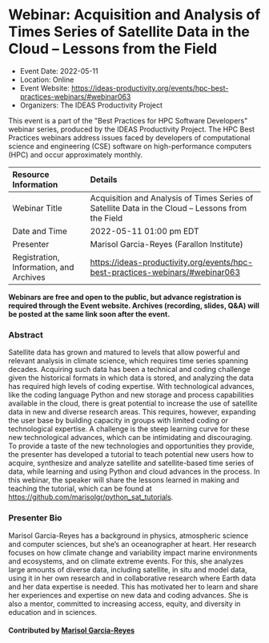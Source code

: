 # Webinar: Acquisition and Analysis of Times Series of Satellite Data in the Cloud – Lessons from the Field

- Event Date: 2022-05-11
- Location: Online
- Event Website: https://ideas-productivity.org/events/hpc-best-practices-webinars/#webinar063
- Organizers: The IDEAS Productivity Project
			   
This event is a part of the "Best Practices for HPC Software
Developers" webinar series, produced by the IDEAS Productivity
Project. The HPC Best Practices webinars address issues faced by
developers of computational science and engineering (CSE) software on
high-performance computers (HPC) and occur approximately monthly.

Resource Information | Details
:--- | :---			   
Webinar Title | Acquisition and Analysis of Times Series of Satellite Data in the Cloud – Lessons from the Field
Date and Time | 2022-05-11 01:00 pm EDT
Presenter | Marisol Garcia-Reyes (Farallon Institute)
Registration, Information, and Archives | 	<https://ideas-productivity.org/events/hpc-best-practices-webinars/#webinar063>	   

**Webinars are free and open to the public, but advance registration is required through the Event website. Archives (recording, slides, Q&A) will be posted at the same link soon after the event.**

### Abstract
<p>Satellite data has grown and matured to levels that allow powerful and relevant analysis in climate science, which requires time series spanning decades. Acquiring such data has been a technical and coding challenge given the historical formats in which data is stored, and analyzing the data has required high levels of coding expertise. With technological advances, like the coding language Python and new storage and process capabilities available in the cloud, there is great potential to increase the use of satellite data in new and diverse research areas. This requires, however, expanding the user base by building capacity in groups with limited coding or technological expertise. A challenge is the steep learning curve for these new technological advances, which can be intimidating and discouraging. To provide a taste of the new technologies and opportunities they provide, the presenter has developed a tutorial to teach potential new users how to acquire, synthesize and analyze satellite and satellite-based time series of data, while learning and using Python and cloud advances in the process. In this webinar, the speaker will share the lessons learned in making and teaching the tutorial, which can be found at <a href="https://github.com/marisolgr/python_sat_tutorials">https://github.com/marisolgr/python_sat_tutorials</a>.</p>



### Presenter Bio
<p>Marisol Garcia-Reyes has a background in physics, atmospheric science and computer sciences, but she’s an oceanographer at heart. Her research focuses on how climate change and variability impact marine environments and ecosystems, and on climate extreme events. For this, she analyzes large amounts of diverse data, including satellite, in situ and model data, using it in her own research and in collaborative research where Earth data and her data expertise is needed. This has motivated her to learn and share her experiences and expertise on new data and coding advances. She is also a mentor, committed to increasing access, equity, and diversity in education and in sciences.</p>

    

#### Contributed by [Marisol Garcia-Reyes](https://github.com/marisolgr "Marisol Garcia-Reyes GitHub profile")

<!---
Publish: yes
Categories: skills
Topics: online learning, cloud computing
Level: 2
Prerequisites: default
Aggregate: none
--->
